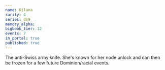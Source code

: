 ```yaml
---
name: Kilana
rarity: 4
series: ds9
memory_alpha:
bigbook_tier: 12
events: 7
in_portal: true
published: true
---
```


The anti-Swiss army knife. She's known for her node unlock and can then be frozen for a few future Dominion/racial events.
